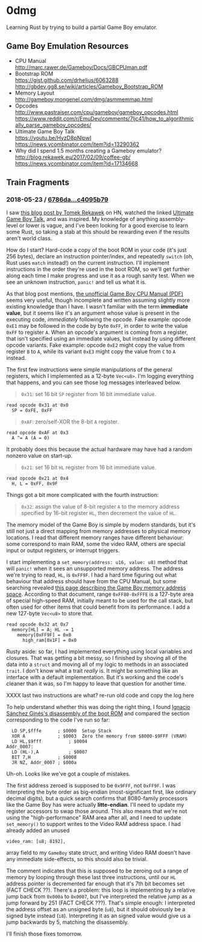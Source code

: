 # 0dmg

Learning Rust by trying to build a partial Game Boy emulator.

## Game Boy Emulation Resources

- CPU Manual  
  http://marc.rawer.de/Gameboy/Docs/GBCPUman.pdf
- Bootstrap ROM  
  https://gist.github.com/drhelius/6063288  
  http://gbdev.gg8.se/wiki/articles/Gameboy_Bootstrap_ROM  
- Memory Layout  
  http://gameboy.mongenel.com/dmg/asmmemmap.html
- Opcodes  
  http://www.pastraiser.com/cpu/gameboy/gameboy_opcodes.html  
  https://www.reddit.com/r/EmuDev/comments/7ljc41/how_to_algorithmically_parse_gameboy_opcodes/
- Ultimate Game Boy Talk  
  https://youtu.be/HyzD8pNlpwI  
  https://news.ycombinator.com/item?id=13290362
- Why did I spend 1.5 months creating a Gameboy emulator?  
  http://blog.rekawek.eu/2017/02/09/coffee-gb/  
  https://news.ycombinator.com/item?id=17134668

## Train Fragments

### 2018-05-23 / [6786da...c4095b79](https://github.com/jeremyBanks/0dmg/compare/6786da30a2f50e67c445242fb718da9edbb21e94...c4095b79dbf93d34a15c2fd4aaf91e1fc0d22334)

I saw [this blog post by Tomek Rękawek](http://blog.rekawek.eu/2017/02/09/coffee-gb/) on HN, watched the linked [Ultimate Game Boy Talk](https://youtu.be/HyzD8pNlpwI), and was inspired. My knowledge of anything assembly-level or lower is vague, and I've been looking for a good exercise to learn some Rust, so taking a stab at this should be rewarding even if the results aren't world class.

How do I start? Hard-code a copy of the boot ROM in your code (it's just 256 bytes), declare an instruction pointer/index, and repeatedly `switch` (oh, Rust uses `match` instead!) on the current instruction. I'll implement instructions in the order they're used in the boot ROM, so we'll get further along each time I make progress and use it as a rough sanity test. When we see an unknown instruction, `panic!` and tell us what it is.

As that blog post mentions, [the unofficial Game Boy CPU Manual (PDF)](http://marc.rawer.de/Gameboy/Docs/GBCPUman.pdf) seems very useful, though incomplete and written assuming slightly more existing knowledge than I have. I wasn't familiar with the term **immediate value**, but it seems like it's an argument whose value is present in the executing code, *immediately* following the opcode. Fake example: opcode `0xE1` may be followed in the code by byte `0xFF`, in order to write the value `0xFF` to register `A`. When an opcode's argument is coming from a register, that isn't specified using an immediate values, but instead by using different opcode variants. Fake example: opcode `0xE2` might copy the value from register `B` to `A`, while its variant `0xE3` might copy the value from `C` to `A` instead.

The first few instructions were simple manipulations of the general registers, which I implemented as a 12-byte `Vec<u8>`. I'm logging everything that happens, and you can see those log messages interleaved below.

> `0x31`: set 16 bit `SP` register from 16 bit immediate value.

    read opcode 0x31 at 0x0
      SP = 0xFE, 0xFF

> `0xAF`: zero/self-XOR the 8-bit `A` register.

    read opcode 0xAF at 0x3
      A ^= A (A = 0)

It probably does this because the  actual hardware may have had a random nonzero value on start-up.

> `0x21`: set 16 bit `HL` register from 16 bit immediate value.

    read opcode 0x21 at 0x4
      H, L = 0xFF, 0x9F

Things got a bit more complicated with the fourth instruction:

> `0x32`: assign the value of 8-bit register `A` to the memory address specified by 16-bit register `HL`, then decrement the value of `HL`.

The memory model of the Game Boy is simple by modern standards, but it's still not just a direct mapping from memory addresses to physical memory locations. I read that different memory ranges have different behaviour: some correspond to main RAM, some the video RAM, others are special input or output registers, or interrupt triggers.

I start implementing a `set_memory(address: u16, value: u8)` method that will `panic!` when it sees an unsupported memory address. The address we're trying to read, `HL`, is `0xFF9F`. I had a hard time figuring out what behaviour that address should have from the CPU Manual, but some searching revealed [this page describing the Game Boy memory address space](http://gameboy.mongenel.com/dmg/asmmemmap.html). According to that document, range `0xFF80-0xFFFE` is a 127-byte area of special high-speed RAM, initially meant to be used for the call stack, but often used for other items that could benefit from its performance. I add a new 127-byte `Vec<u8>` to store that.

    read opcode 0x32 at 0x7
      memory[HL] = A; HL -= 1
        memory[0xFF9F] = 0x0
          high_ram[0x1F] = 0x0

Rusty aside: so far, I had implemented everything using local variables and closures. That was getting a bit messy, so I finished by shoving all of the data into a `struct` and moving all of my logic to methods in an associated `trait`. I don't know what a trait *really* is. It might be something like an interface with a default implementation. But it's working and the code's cleaner than it was, so I'm happy to leave that question for another time.

XXXX last two instructions are what? re-run old code and copy the log here

To help understand whether this was doing the right thing, I found [Ignacio Sánchez Ginés's disassembly of the boot ROM](https://gist.github.com/drhelius/6063288) and compared the section corresponding to the code I've run so far:

      LD SP,$fffe      ; $0000  Setup Stack
      XOR A            ; $0003  Zero the memory from $8000-$9FFF (VRAM)
      LD HL,$9fff		   ; $0004
    Addr_0007:
      LD (HL-),A		   ; $0007
      BIT 7,H          ; $0008
      JR NZ, Addr_0007 ; $000a

Uh-oh. Looks like we've got a couple of mistakes.

The first address zeroed is supposed to be `0x9FFF`, not `0xFF9F`. I was interpreting the byte order as big-endian (most-significant first, like ordinary decimal digits), but a quick search confirms that 8080-family processors like the Game Boy has were actually **litte-endian**. I'll need to update my register accessors to swap those around. This also means that we're not using the "high-performance" RAM area after all, and I need to update `set_memory()` to support writes to the Video RAM address space. I had already added an unused

    video_ram: [u8; 8192],

array field to my `GameBoy` state struct, and writing Video RAM doesn't have any immediate side-effects, so this should also be trivial.

The comment indicates that this is supposed to be zeroing out a range of memory by looping through these last three instructions, until our `HL` address pointer is decremented far enough that it's 7th bit becomes set (FACT CHECK ??). There's a problem: this loop is implementing by a relative jump back from `0x000a` to `0x0007`, but I've interpreted the relative jump as a jump forward by 251 (FACT CHECK ???). That's simple enough: I interpreted the address offset as an unsigned byte (`u8`), but it should obviously be a signed byte instead (`i8`). Interpreting it as an signed value would give us a jump backwards by 5, matching the disassembly.

I'll finish those fixes tomorrow.
